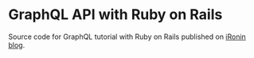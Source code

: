 # GraphQL API with Ruby on Rails
Source code for GraphQL tutorial with Ruby on Rails published on [iRonin blog](https://www.ironin.it/blog/graphql-part-4-api-with-ruby-on-rails.html).
